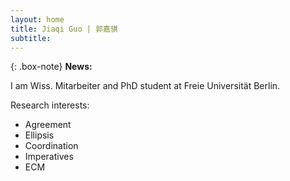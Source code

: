 ```yaml
---
layout: home
title: Jiaqi Guo | 郭嘉骐
subtitle:
---
```

{: .box-note}
**News:**

I am Wiss. Mitarbeiter and PhD student at Freie Universität Berlin.

Research interests:
* Agreement
* Ellipsis
* Coordination
* Imperatives
* ECM
